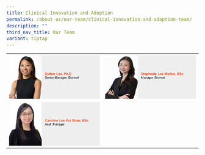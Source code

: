 ```yaml
---
title: Clinical Innovation and Adoption
permalink: /about-us/our-team/clinical-innovation-and-adoption-team/
description: ""
third_nav_title: Our Team
variant: tiptap
---
```

<table style="minWidth: 50px">
<colgroup>
<col>
<col>
</colgroup>
<tbody>
<tr>
<th rowspan="1" colspan="1"><a class="isomer-image-wrapper" href="/our-team/clinical-innovation-adoption/esther-lee/"><img style="width: 100%" height="auto" width="100%" alt="Esther Lee" src="/images/About/Our Team/Innovation and Enterprise/EstherLee.JPG"></a>
</th>
<th rowspan="1" colspan="1"><a class="isomer-image-wrapper" href="/our-team/clinical-innovation-adoption/stephanie-lee"><img style="width: 100%" height="auto" width="100%" alt="Stephanie Lee" src="/images/About/Our Team/Clinical Innovation &amp; Adoption/StephanieLee.jpg"></a>
</th>
</tr>
<tr>
<td rowspan="1" colspan="1"><a class="isomer-image-wrapper" href="/our-team/clinical-innovation-adoption/caroline-lee"><img style="width: 100%" height="auto" width="100%" alt="Caroline Lee" src="/images/About/Our Team/Clinical Innovation &amp; Adoption/CarolineLee.jpg"></a>
</td>
<td rowspan="1" colspan="1">
<p></p>
</td>
</tr>
</tbody>
</table>
<p></p>
